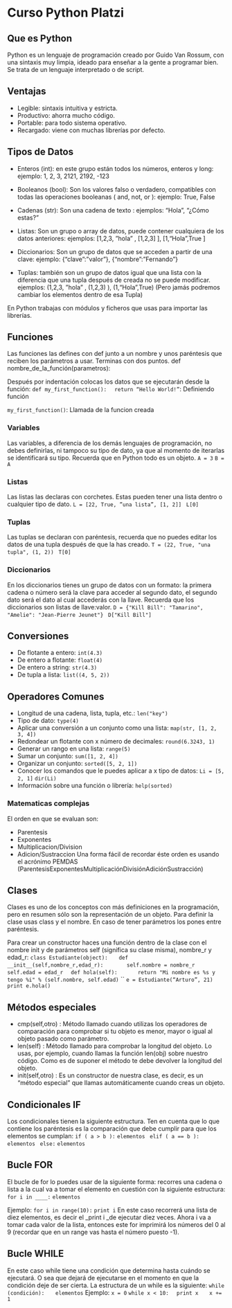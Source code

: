 # Curso Python Platzi
## Que es Python
Python es un lenguaje de programación creado por Guido Van Rossum, con una sintaxis muy limpia, ideado para enseñar a la gente a programar bien. Se trata de un lenguaje interpretado o de script.

## Ventajas
* Legible: sintaxis intuitiva y estricta.
* Productivo: ahorra mucho código.
* Portable: para todo sistema operativo.
* Recargado: viene con muchas librerías por defecto.

## Tipos de Datos
* Enteros (int): en este grupo están todos los números, enteros y long:
    ejemplo: 1, 2, 3, 2121, 2192, -123

* Booleanos (bool): Son los valores falso o verdadero, compatibles con todas las operaciones booleanas ( and, not, or ):
    ejemplo: True, False

* Cadenas (str): Son una cadena de texto :
    ejemplos: “Hola”, “¿Cómo estas?”

* Listas: Son un grupo o array de datos, puede contener cualquiera de los datos anteriores:
    ejemplos: [1,2,3, ”hola” , [1,2,3] ], [1,“Hola”,True ]

* Diccionarios: Son un grupo de datos que se acceden a partir de una clave:
    ejemplo: {“clave”:”valor”}, {“nombre”:”Fernando”}

* Tuplas: también son un grupo de datos igual que una lista con la diferencia que una tupla después de creada no se puede modificar.
    ejemplos: (1,2,3, ”hola” , (1,2,3) ), (1,“Hola”,True) (Pero jamás podremos cambiar los elementos dentro de esa Tupla)

En Python trabajas con módulos y ficheros que usas para importar las librerías.

## Funciones
Las funciones las defines con def junto a un nombre y unos paréntesis que reciben los parámetros a usar. Terminas con dos puntos.
    def nombre_de_la_función(parametros):

Después por indentación colocas los datos que se ejecutarán desde la función:
`def my_first_function():`
`   return “Hello World!” `: Definiendo función

`my_first_function()`: Llamada de la funcion creada

### Variables
Las variables, a diferencia de los demás lenguajes de programación, no debes definirlas, ni tampoco su tipo de dato, ya que al momento de iterarlas se identificará su tipo. Recuerda que en Python todo es un objeto.
    `A = 3`
    `B = A`

### Listas
Las listas las declaras con corchetes. Estas pueden tener una lista dentro o cualquier tipo de dato.
    `L = [22, True, ”una lista”, [1, 2]] `
    `L[0]`

### Tuplas
Las tuplas se declaran con paréntesis, recuerda que no puedes editar los datos de una tupla después de que la has creado.
    `T = (22, True, "una tupla", (1, 2)) `
    `T[0]`

### Diccionarios
En los diccionarios tienes un grupo de datos con un formato: la primera cadena o número será la clave para acceder al segundo dato, el segundo dato será el dato al cual accederás con la llave. Recuerda que los diccionarios son listas de llave:valor.
    `D = {"Kill Bill": "Tamarino", "Amelie": "Jean-Pierre Jeunet"} `
    `D["Kill Bill"]`

## Conversiones
* De flotante a entero: `int(4.3)`
* De entero a flotante: `float(4)`
* De entero a string: `str(4.3)`
* De tupla a lista: `list((4, 5, 2))`

## Operadores Comunes
* Longitud de una cadena, lista, tupla, etc.: `len("key")`
* Tipo de dato: `type(4)`
* Aplicar una conversión a un conjunto como una lista: `map(str, [1, 2, 3, 4])`
* Redondear un flotante con x número de decimales: `round(6.3243, 1)`
* Generar un rango en una lista: `range(5)`
* Sumar un conjunto: `sum([1, 2, 4])`
* Organizar un conjunto: `sorted([5, 2, 1])` 
* Conocer los comandos que le puedes aplicar a x tipo de datos:
    `Li = [5, 2, 1]`
    `dir(Li)`
* Información sobre una función o librería: `help(sorted)`

### Matematicas complejas
El orden en que se evaluan son:
* Parentesis
* Exponentes
* Multiplicacion/Division
* Adicion/Sustraccion
Una forma fácil de recordar éste orden es usando el acrónimo PEMDAS (ParentesisExponentesMultiplicaciónDivisiónAdiciónSustracción)

## Clases
Clases es uno de los conceptos con más definiciones en la programación, pero en resumen sólo son la representación de un objeto. Para definir la clase usas class y el nombre. En caso de tener parámetros los pones entre paréntesis.

Para crear un constructor haces una función dentro de la clase con el nombre init y de parámetros self (significa su clase misma), nombre_r y edad_r:
    `class Estudiante(object): `
    `	def __init__(self,nombre_r,edad_r): `
    `		self.nombre = nombre_r`
    `		self.edad = edad_r `
    `	def hola(self): `
    `       return "Mi nombre es %s y tengo %i" % (self.nombre, self.edad) `
    ``
    `e = Estudiante(“Arturo”, 21)`
    `print e.hola()`

## Métodos especiales
* cmp(self,otro) : Método llamado cuando utilizas los operadores de comparación para comprobar si tu objeto es menor, mayor o igual al objeto pasado como parámetro.
* len(self) : Método llamado para comprobar la longitud del objeto. Lo usas, por ejemplo, cuando llamas la función len(obj) sobre nuestro código. Como es de suponer el método te debe devolver la longitud del objeto.
* init(self,otro) : Es un constructor de nuestra clase, es decir, es un “método especial” que llamas automáticamente cuando creas un objeto.

## Condicionales IF
Los condicionales tienen la siguiente estructura. Ten en cuenta que lo que contiene los paréntesis es la comparación que debe cumplir para que los elementos se cumplan:
    `if ( a > b ):`
        `elementos `
    `elif ( a == b ): `
        `elementos `
    `else:`
        `elementos`
## Bucle FOR
El bucle de for lo puedes usar de la siguiente forma: recorres una cadena o lista a la cual va a tomar el elemento en cuestión con la siguiente estructura:
    `for i in ____:`
    `elementos`

Ejemplo:
    `for i in range(10):`
    `print i`
En este caso recorrerá una lista de diez elementos, es decir el _print i _de ejecutar diez veces. Ahora i va a tomar cada valor de la lista, entonces este for imprimirá los números del 0 al 9 (recordar que en un range vas hasta el número puesto -1).

## Bucle WHILE
En este caso while tiene una condición que determina hasta cuándo se ejecutará. O sea que dejará de ejecutarse en el momento en que la condición deje de ser cierta. La estructura de un while es la siguiente:
    `while (condición):`
    `   elementos`
Ejemplo:
    `x = 0`
    ` while x < 10: `
    `   print x `
    `	x += 1`











